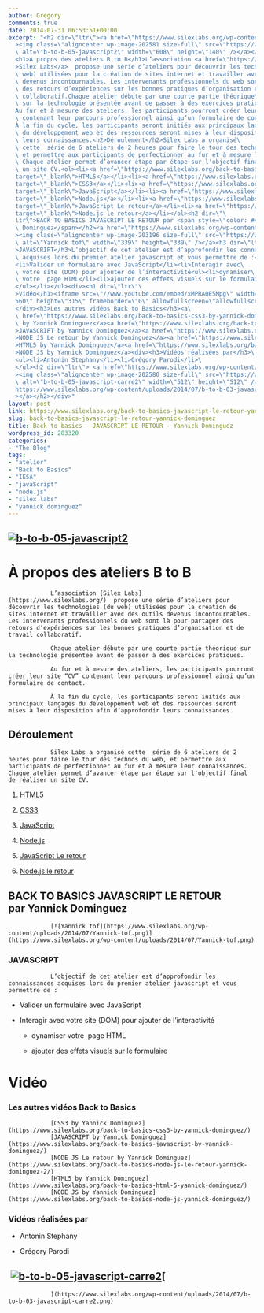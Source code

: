 ```yaml
---
author: Gregory
comments: true
date: 2014-07-31 06:53:51+00:00
excerpt: "<h2 dir=\"ltr\"><a href=\"https://www.silexlabs.org/wp-content/uploads/2014/06/b-to-b-05-javascript2.png\"\
  ><img class=\"aligncenter wp-image-202581 size-full\" src=\"https://www.silexlabs.org/wp-content/uploads/2014/06/b-to-b-05-javascript2.png\"\
  \ alt=\"b-to-b-05-javascript2\" width=\"608\" height=\"140\" /></a></h2>\
  <h1>À propos des ateliers B to B</h1>L’association <a href=\"https://www.silexlabs.org/\"\
  >Silex Labs</a>  propose une série d’ateliers pour découvrir les technologies (du\
  \ web) utilisées pour la création de sites internet et travailler avec des outils\
  \ devenus incontournables. Les intervenants professionnels du web sont là pour partager\
  \ des retours d’expériences sur les bonnes pratiques d’organisation et de travail\
  \ collaboratif.Chaque atelier débute par une courte partie théorique\
  \ sur la technologie présentée avant de passer à des exercices pratiques.\
  Au fur et à mesure des ateliers, les participants pourront créer leur site “CV”\
  \ contenant leur parcours professionnel ainsi qu’un formulaire de contact.\
  À la fin du cycle, les participants seront initiés aux principaux langages\
  \ du développement web et des ressources seront mises à leur disposition afin d’approfondir\
  \ leurs connaissances.<h2>Déroulement</h2>Silex Labs a organisé\
  \ cette  série de 6 ateliers de 2 heures pour faire le tour des technos du web,\
  \ et permettre aux participants de perfectionner au fur et à mesure leur connaissances.\
  \ Chaque atelier permet d’avancer étape par étape sur l'objectif final de réaliser\
  \ un site CV.<ol><li><a href=\"https://www.silexlabs.org/back-to-basics-html-5-yannick-dominguez/\"\
  target=\"_blank\">HTML5</a></li><li><a href=\"https://www.silexlabs.org/back-to-basics-css3-by-yannick-dominguez/\"\
  target=\"_blank\">CSS3</a></li><li><a href=\"https://www.silexlabs.org/back-to-basics-javascript-yannick-dominguez/\"\
  target=\"_blank\">JavaScript</a></li><li><a href=\"https://www.silexlabs.org/back-to-basics-node-js-yannick-dominguez/\"\
  target=\"_blank\">Node.js</a></li><li><a href=\"https://www.silexlabs.org/back-to-basics-javascript-le-retour-yannick-dominguez/\"\
  target=\"_blank\">JavaScript Le retour</a></li><li><a href=\"https://www.silexlabs.org/back-to-basics-node-js-le-retour-yannick-dominguez-2/\"\
  target=\"_blank\">Node.js le retour</a></li></ol><h2 dir=\"\
  ltr\">BACK TO BASICS JAVASCRIPT LE RETOUR par <span style=\"color: #414b52;\">Yannick\
  \ Dominguez</span></h2><a href=\"https://www.silexlabs.org/wp-content/uploads/2014/07/Yannick-tof.png\"\
  ><img class=\"aligncenter wp-image-203196 size-full\" src=\"https://www.silexlabs.org/wp-content/uploads/2014/07/Yannick-tof.png\"\
  \ alt=\"Yannick tof\" width=\"339\" height=\"339\" /></a><h3 dir=\"ltr\"\
  >JAVASCRIPT</h3>L’objectif de cet atelier est d’approfondir les connaissances\
  \ acquises lors du premier atelier javascript et vous permettre de :<ul>\
  <li>Valider un formulaire avec JavaScript</li><li>Interagir avec\
  \ votre site (DOM) pour ajouter de l’interactivité<ul><li>dynamiser\
  \ votre  page HTML</li><li>ajouter des effets visuels sur le formulaire</li>\
  </ul></li></ul><div><h1 dir=\"ltr\"\
  >Vidéo</h1><iframe src=\"//www.youtube.com/embed/xMPRAQE5Mpg\" width=\"\
  560\" height=\"315\" frameborder=\"0\" allowfullscreen=\"allowfullscreen\"></iframe>\
  </div><h3>Les autres vidéos Back to Basics</h3><a\
  \ href=\"https://www.silexlabs.org/back-to-basics-css3-by-yannick-dominguez/\">CSS3\
  \ by Yannick Dominguez</a><a href=\"https://www.silexlabs.org/back-to-basics-javascript-by-yannick-dominguez/\"\
  >JAVASCRIPT by Yannick Dominguez</a><a href=\"https://www.silexlabs.org/back-to-basics-node-js-le-retour-yannick-dominguez-2/\"\
  >NODE JS Le retour by Yannick Dominguez</a><a href=\"https://www.silexlabs.org/back-to-basics-html-5-yannick-dominguez/\"\
  >HTML5 by Yannick Dominguez</a><a href=\"https://www.silexlabs.org/back-to-basics-node-js-yannick-dominguez/\"\
  >NODE JS by Yannick Dominguez</a><div><h3>Vidéos réalisées par</h3>\
  <ul><li>Antonin Stephany</li><li>Grégory Parodi</li>\
  </ul><h2 dir=\"ltr\"> <a href=\"https://www.silexlabs.org/wp-content/uploads/2014/06/b-to-b-05-javascript-carre2.png\"\
  ><img class=\"aligncenter wp-image-202580 size-full\" src=\"https://www.silexlabs.org/wp-content/uploads/2014/06/b-to-b-05-javascript-carre2.png\"\
  \ alt=\"b-to-b-05-javascript-carre2\" width=\"512\" height=\"512\" /></a><a href=\"\
  https://www.silexlabs.org/wp-content/uploads/2014/07/b-to-b-03-javascript-carre2.png\"\
  ></a></h2></div>"
layout: post
link: https://www.silexlabs.org/back-to-basics-javascript-le-retour-yannick-dominguez/
slug: back-to-basics-javascript-le-retour-yannick-dominguez
title: Back to basics - JAVASCRIPT LE RETOUR - Yannick Dominguez
wordpress_id: 203320
categories:
- "The Blog"
tags:
- "atelier"
- "Back to Basics"
- "IESA"
- "javaScript"
- "node.js"
- "silex labs"
- "yannick dominguez"
---
```


## [![b-to-b-05-javascript2](https://www.silexlabs.org/wp-content/uploads/2014/06/b-to-b-05-javascript2.png)](https://www.silexlabs.org/wp-content/uploads/2014/06/b-to-b-05-javascript2.png)




# À propos des ateliers B to B


				L’association [Silex Labs](https://www.silexlabs.org/)  propose une série d’ateliers pour découvrir les technologies (du web) utilisées pour la création de sites internet et travailler avec des outils devenus incontournables. Les intervenants professionnels du web sont là pour partager des retours d’expériences sur les bonnes pratiques d’organisation et de travail collaboratif.

				Chaque atelier débute par une courte partie théorique sur la technologie présentée avant de passer à des exercices pratiques.

				Au fur et à mesure des ateliers, les participants pourront créer leur site “CV” contenant leur parcours professionnel ainsi qu’un formulaire de contact.

				À la fin du cycle, les participants seront initiés aux principaux langages du développement web et des ressources seront mises à leur disposition afin d’approfondir leurs connaissances.


## Déroulement


				Silex Labs a organisé cette  série de 6 ateliers de 2 heures pour faire le tour des technos du web, et permettre aux participants de perfectionner au fur et à mesure leur connaissances. Chaque atelier permet d’avancer étape par étape sur l'objectif final de réaliser un site CV.




  1. [HTML5](https://www.silexlabs.org/back-to-basics-html-5-yannick-dominguez/)


  2. [CSS3](https://www.silexlabs.org/back-to-basics-css3-by-yannick-dominguez/)


  3. [JavaScript](https://www.silexlabs.org/back-to-basics-javascript-yannick-dominguez/)


  4. [Node.js](https://www.silexlabs.org/back-to-basics-node-js-yannick-dominguez/)


  5. [JavaScript Le retour](https://www.silexlabs.org/back-to-basics-javascript-le-retour-yannick-dominguez/)


  6. [Node.js le retour](https://www.silexlabs.org/back-to-basics-node-js-le-retour-yannick-dominguez-2/)




## BACK TO BASICS JAVASCRIPT LE RETOUR par Yannick Dominguez


				[![Yannick tof](https://www.silexlabs.org/wp-content/uploads/2014/07/Yannick-tof.png)](https://www.silexlabs.org/wp-content/uploads/2014/07/Yannick-tof.png)


### JAVASCRIPT


				L’objectif de cet atelier est d’approfondir les connaissances acquises lors du premier atelier javascript et vous permettre de :




  * Valider un formulaire avec JavaScript


  * Interagir avec votre site (DOM) pour ajouter de l’interactivité


    * dynamiser votre  page HTML


    * ajouter des effets visuels sur le formulaire










# Vidéo









### Les autres vidéos Back to Basics


				[CSS3 by Yannick Dominguez](https://www.silexlabs.org/back-to-basics-css3-by-yannick-dominguez/)
				[JAVASCRIPT by Yannick Dominguez](https://www.silexlabs.org/back-to-basics-javascript-by-yannick-dominguez/)
				[NODE JS Le retour by Yannick Dominguez](https://www.silexlabs.org/back-to-basics-node-js-le-retour-yannick-dominguez-2/)
				[HTML5 by Yannick Dominguez](https://www.silexlabs.org/back-to-basics-html-5-yannick-dominguez/)
				[NODE JS by Yannick Dominguez](https://www.silexlabs.org/back-to-basics-node-js-yannick-dominguez/)





### Vidéos réalisées par






  * Antonin Stephany


  * Grégory Parodi




##  [![b-to-b-05-javascript-carre2](https://www.silexlabs.org/wp-content/uploads/2014/06/b-to-b-05-javascript-carre2.png)](https://www.silexlabs.org/wp-content/uploads/2014/06/b-to-b-05-javascript-carre2.png)[
				](https://www.silexlabs.org/wp-content/uploads/2014/07/b-to-b-03-javascript-carre2.png)



